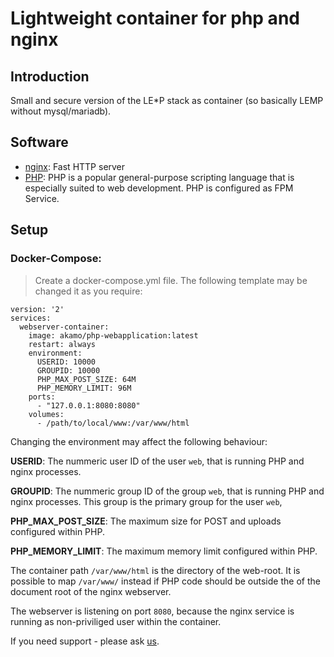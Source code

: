 # Lightweight container for php and nginx

## Introduction
Small and secure version of the LE*P stack as container (so basically LEMP without mysql/mariadb).

## Software

 * [nginx](https://nginx.org/): Fast HTTP server
 * [PHP](https://www.php.net/): PHP is a popular general-purpose scripting language that is especially suited to web development. PHP is configured as FPM Service.

## Setup

### Docker-Compose:

> Create a docker-compose.yml file. The following template may be changed it as you require:

~~~
version: '2'
services:
  webserver-container:
    image: akamo/php-webapplication:latest
    restart: always
    environment:
      USERID: 10000
      GROUPID: 10000
      PHP_MAX_POST_SIZE: 64M
      PHP_MEMORY_LIMIT: 96M
    ports:
      - "127.0.0.1:8080:8080"
    volumes:
      - /path/to/local/www:/var/www/html
~~~

Changing the environment may affect the following behaviour:

**USERID**: The nummeric user ID of the user `web`, that is running PHP and nginx processes.

**GROUPID**: The nummeric group ID of the group `web`, that is running PHP and nginx processes. This group is the primary group for the user `web`,

**PHP_MAX_POST_SIZE**: The maximum size for POST and uploads configured within PHP.

**PHP_MEMORY_LIMIT**: The maximum memory limit configured within PHP.


The container path `/var/www/html` is the directory of the web-root. It is possible to map `/var/www/` instead if PHP code should be outside the of the document root of the nginx webserver.

The webserver is listening on port `8080`, because the nginx service is running as non-priviliged user within the container.


If you need support - please ask [us](https://akamo.de).
